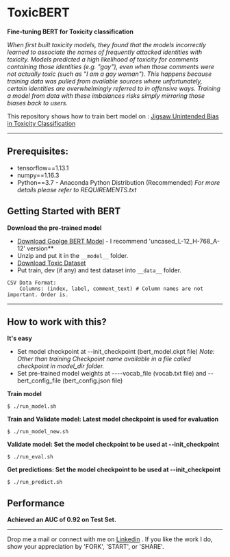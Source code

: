 # ToxicBERT
**Fine-tuning BERT for Toxicity classification**

*When first built toxicity models, they found that the models incorrectly learned to associate the names of frequently attacked identities with toxicity. Models predicted a high likelihood of toxicity for comments containing those identities (e.g. "gay"), even when those comments were not actually toxic (such as "I am a gay woman"). This happens because training data was pulled from available sources where unfortunately, certain identities are overwhelmingly referred to in offensive ways. Training a model from data with these imbalances risks simply mirroring those biases back to users.*

This repository shows how to train bert model on : [Jigsaw Unintended Bias in Toxicity Classification](https://www.kaggle.com/c/jigsaw-unintended-bias-in-toxicity-classification)
- - - -


## Prerequisites:
+ tensorflow==1.13.1
+ numpy==1.16.3
+ Python==3.7 - Anaconda Python Distribution (Recommended)
*For more details please refer to REQUIREMENTS.txt*


## Getting Started with BERT
**Download the pre-trained model**
+ [Download Goolge BERT Model](https://github.com/google-research/bert) - I recommend 'uncased_L-12_H-768_A-12' version**
+ Unzip and put it in the `__model__` folder.
+ [Download Toxic Dataset](https://www.kaggle.com/c/jigsaw-unintended-bias-in-toxicity-classification/data/)
+ Put train, dev (if any) and test dataset into `__data__` folder.

```
CSV Data Format:
    Columns: (index, label, comment_text) # Column names are not important. Order is.
```
- - - -

## How to work with this?
**It's easy**
+ Set model checkpoint at --init_checkpoint (bert_model.ckpt file) *Note: Other than training Checkpoint name available in a file called checkpoint in model_dir folder.*
+ Set pre-trained model weights at ----vocab_file (vocab.txt file) and --bert_config_file (bert_config.json file)

**Train model**
```
$ ./run_model.sh
```
**Train and Validate model: Latest model checkpoint is used for evaluation**
```
$ ./run_model_new.sh
```

**Validate model: Set the model checkpoint to be used at --init_checkpoint**
```
$ ./run_eval.sh
```

**Get predictions: Set the model checkpoint to be used at --init_checkpoint**
```
$ ./run_predict.sh
```

## Performance
**Achieved an AUC of 0.92 on Test Set.**

- - - -

Drop me a mail or connect with me on [Linkedin](https://linkedin.com/in/kumar-nityan-suman/) .
If you like the work I do, show your appreciation by 'FORK', 'START', or 'SHARE'.
